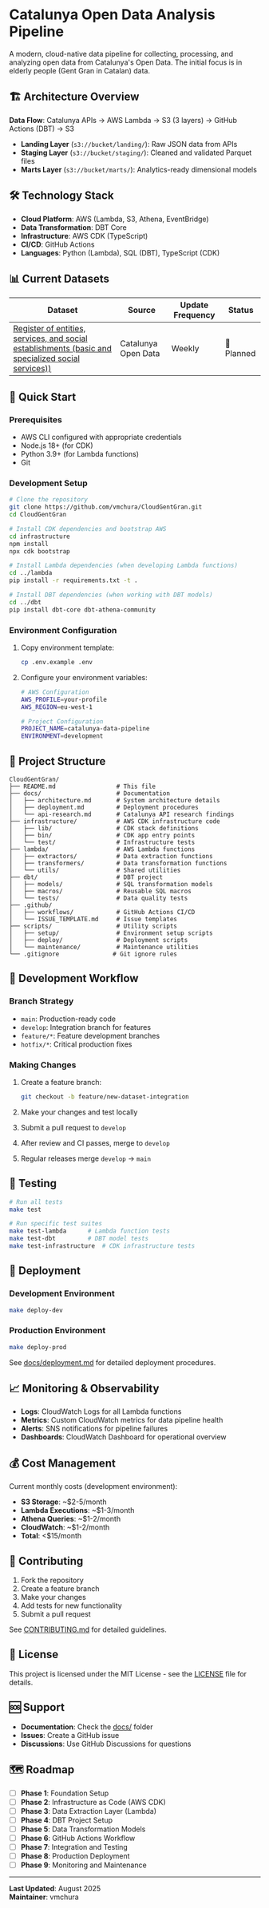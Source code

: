 # Catalunya Open Data Analysis Pipeline 

A modern, cloud-native data pipeline for collecting, processing, and analyzing open data from Catalunya's Open Data.
The initial focus is in elderly people (Gent Gran in Catalan) data.

## 🏗️ Architecture Overview

**Data Flow**: Catalunya APIs → AWS Lambda → S3 (3 layers) → GitHub Actions (DBT) → S3

- **Landing Layer** (`s3://bucket/landing/`): Raw JSON data from APIs
- **Staging Layer** (`s3://bucket/staging/`): Cleaned and validated Parquet files
- **Marts Layer** (`s3://bucket/marts/`): Analytics-ready dimensional models

## 🛠️ Technology Stack

- **Cloud Platform**: AWS (Lambda, S3, Athena, EventBridge)
- **Data Transformation**: DBT Core
- **Infrastructure**: AWS CDK (TypeScript)
- **CI/CD**: GitHub Actions
- **Languages**: Python (Lambda), SQL (DBT), TypeScript (CDK)

## 📊 Current Datasets

| Dataset                                                                                                | Source | Update Frequency | Status |
|--------------------------------------------------------------------------------------------------------|--------|------------------|--------|
| [Register of entities, services, and social establishments (basic and specialized social services))](https://analisi.transparenciacatalunya.cat/en/Societat-benestar/Registre-d-entitats-serveis-i-establiments-socials/ivft-vegh/about_data) | Catalunya Open Data | Weekly           | 🔄 Planned |

## 🚀 Quick Start

### Prerequisites

- AWS CLI configured with appropriate credentials
- Node.js 18+ (for CDK)
- Python 3.9+ (for Lambda functions)
- Git

### Development Setup

```bash
# Clone the repository
git clone https://github.com/vmchura/CloudGentGran.git
cd CloudGentGran

# Install CDK dependencies and bootstrap AWS
cd infrastructure
npm install
npx cdk bootstrap

# Install Lambda dependencies (when developing Lambda functions)
cd ../lambda
pip install -r requirements.txt -t .

# Install DBT dependencies (when working with DBT models)
cd ../dbt
pip install dbt-core dbt-athena-community
```

### Environment Configuration

1. Copy environment template:
   ```bash
   cp .env.example .env
   ```

2. Configure your environment variables:
   ```bash
   # AWS Configuration
   AWS_PROFILE=your-profile
   AWS_REGION=eu-west-1
   
   # Project Configuration
   PROJECT_NAME=catalunya-data-pipeline
   ENVIRONMENT=development
   ```

## 📁 Project Structure

```
CloudGentGran/
├── README.md                 # This file
├── docs/                     # Documentation
│   ├── architecture.md       # System architecture details
│   ├── deployment.md         # Deployment procedures
│   └── api-research.md       # Catalunya API research findings
├── infrastructure/           # AWS CDK infrastructure code
│   ├── lib/                  # CDK stack definitions
│   ├── bin/                  # CDK app entry points
│   └── test/                 # Infrastructure tests
├── lambda/                   # AWS Lambda functions
│   ├── extractors/           # Data extraction functions
│   ├── transformers/         # Data transformation functions
│   └── utils/                # Shared utilities
├── dbt/                      # DBT project
│   ├── models/               # SQL transformation models
│   ├── macros/               # Reusable SQL macros
│   └── tests/                # Data quality tests
├── .github/
│   ├── workflows/            # GitHub Actions CI/CD
│   └── ISSUE_TEMPLATE.md     # Issue templates
├── scripts/                  # Utility scripts
│   ├── setup/                # Environment setup scripts
│   ├── deploy/               # Deployment scripts
│   └── maintenance/          # Maintenance utilities
└── .gitignore               # Git ignore rules
```

## 🔧 Development Workflow

### Branch Strategy

- `main`: Production-ready code
- `develop`: Integration branch for features
- `feature/*`: Feature development branches
- `hotfix/*`: Critical production fixes

### Making Changes

1. Create a feature branch:
   ```bash
   git checkout -b feature/new-dataset-integration
   ```

2. Make your changes and test locally

3. Submit a pull request to `develop`

4. After review and CI passes, merge to `develop`

5. Regular releases merge `develop` → `main`

## 🧪 Testing

```bash
# Run all tests
make test

# Run specific test suites
make test-lambda      # Lambda function tests
make test-dbt         # DBT model tests
make test-infrastructure  # CDK infrastructure tests
```

## 🚢 Deployment

### Development Environment
```bash
make deploy-dev
```

### Production Environment
```bash
make deploy-prod
```

See [docs/deployment.md](docs/deployment.md) for detailed deployment procedures.

## 📈 Monitoring & Observability

- **Logs**: CloudWatch Logs for all Lambda functions
- **Metrics**: Custom CloudWatch metrics for data pipeline health
- **Alerts**: SNS notifications for pipeline failures
- **Dashboards**: CloudWatch Dashboard for operational overview

## 💰 Cost Management

Current monthly costs (development environment):
- **S3 Storage**: ~$2-5/month
- **Lambda Executions**: ~$1-3/month
- **Athena Queries**: ~$1-2/month
- **CloudWatch**: ~$1-2/month
- **Total**: <$15/month

## 🤝 Contributing

1. Fork the repository
2. Create a feature branch
3. Make your changes
4. Add tests for new functionality
5. Submit a pull request

See [CONTRIBUTING.md](CONTRIBUTING.md) for detailed guidelines.

## 📄 License

This project is licensed under the MIT License - see the [LICENSE](LICENSE) file for details.

## 🆘 Support

- **Documentation**: Check the [docs/](docs/) folder
- **Issues**: Create a GitHub issue
- **Discussions**: Use GitHub Discussions for questions

## 🗺️ Roadmap

- [ ] **Phase 1**: Foundation Setup
- [ ] **Phase 2**: Infrastructure as Code (AWS CDK)
- [ ] **Phase 3**: Data Extraction Layer (Lambda)
- [ ] **Phase 4**: DBT Project Setup
- [ ] **Phase 5**: Data Transformation Models
- [ ] **Phase 6**: GitHub Actions Workflow
- [ ] **Phase 7**: Integration and Testing
- [ ] **Phase 8**: Production Deployment
- [ ] **Phase 9**: Monitoring and Maintenance

---

**Last Updated**: August 2025  
**Maintainer**: vmchura
